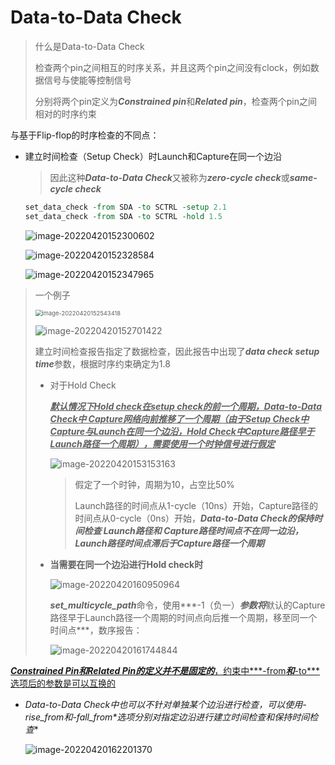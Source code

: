 # Data-to-Data Check

> 什么是Data-to-Data Check
>
> 检查两个pin之间相互的时序关系，并且这两个pin之间没有clock，例如数据信号与使能等控制信号
>
> 分别将两个pin定义为***Constrained pin***和***Related pin***，检查两个pin之间相对的时序约束

与基于Flip-flop的时序检查的不同点：

- 建立时间检查（Setup Check）时Launch和Capture在同一个边沿

  > 因此这种***Data-to-Data Check***又被称为***zero-cycle check***或***same-cycle check***

  ```tcl
  set_data_check -from SDA -to SCTRL -setup 2.1
  set_data_check -from SDA -to SCTRL -hold 1.5
  ```

  ![image-20220420152300602](C:\Users\Jiazm556\AppData\Roaming\Typora\typora-user-images\image-20220420152300602.png)

  ![image-20220420152328584](C:\Users\Jiazm556\AppData\Roaming\Typora\typora-user-images\image-20220420152328584.png)

  ![image-20220420152347965](C:\Users\Jiazm556\AppData\Roaming\Typora\typora-user-images\image-20220420152347965.png)

<div STYLE="page-break-after: always;"></div>

> 一个例子
>
> <img src="C:\Users\Jiazm556\AppData\Roaming\Typora\typora-user-images\image-20220420152543418.png" alt="image-20220420152543418" style="zoom:67%;" />
>
> ![image-20220420152701422](C:\Users\Jiazm556\AppData\Roaming\Typora\typora-user-images\image-20220420152701422.png)
>
> 建立时间检查报告指定了数据检查，因此报告中出现了***data check setup time***参数，根据时序约束确定为1.8
>
> - 对于Hold Check
>
>   ***<u>默认情况下Hold check在setup check的前一个周期，Data-to-Data Check中 Capture网络向前推移了一个周期（由于Setup Check中Capture与Launch在同一个边沿，Hold Check中Capture路径早于Launch路径一个周期），需要使用一个时钟信号进行假定</u>***
>
>   ![image-20220420153153163](C:\Users\Jiazm556\AppData\Roaming\Typora\typora-user-images\image-20220420153153163.png)
>
>   > 假定了一个时钟，周期为10，占空比50%
>   >
>   > Launch路径的时间点从1-cycle（10ns）开始，Capture路径的时间点从0-cycle（0ns）开始，***Data-to-Data Check的保持时间检查 Launch路径和 Capture路径时间点不在同一边沿，Launch路径时间点滞后于Capture路径一个周期***
>
> - **当需要在同一个边沿进行Hold check时**
>
>   ![image-20220420160950964](C:\Users\Jiazm556\AppData\Roaming\Typora\typora-user-images\image-20220420160950964.png)
>
>   ***set_multicycle_path***命令，使用***-1（负一）***参数将***默认的Capture路径早于Launch路径一个周期的时间点向后推一个周期，移至同一个时间点***，数序报告：
>
>   ![image-20220420161744844](C:\Users\Jiazm556\AppData\Roaming\Typora\typora-user-images\image-20220420161744844.png)

<u>***Constrained Pin和Related Pin的定义并不是固定的***，约束中***-from***和***-to***选项后的参数是可以互换的</u>



- **Data-to-Data Check中也可以不针对单独某个边沿进行检查，可以使用*-rise_from*和*-fall_from*选项分别对指定边沿进行建立时间检查和保持时间检查**

   ![image-20220420162201370](C:\Users\Jiazm556\AppData\Roaming\Typora\typora-user-images\image-20220420162201370.png)





